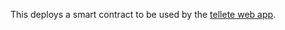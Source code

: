 This deploys a smart contract to be used by the [tellete web app](https://github.com/jethrocabaluna/tellete-web).
